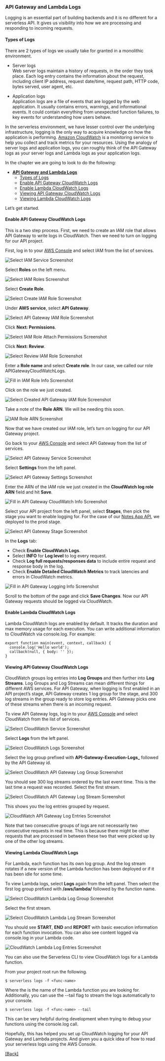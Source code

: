 ### **API Gateway and Lambda Logs**
Logging is an essential part of building backends and it is no different for a serverless API. It gives us visibility into how we are processing and responding to incoming requests.

#### Types of Logs
There are 2 types of logs we usually take for granted in a monolithic environment.

* Server logs  
  Web server logs maintain a history of requests, in the order they took place. Each log entry contains the information about the request, including client IP address, request date/time, request path, HTTP code, bytes served, user agent, etc.

* Application logs  
  Application logs are a file of events that are logged by the web application. It usually contains errors, warnings, and informational events. It could contain everything from unexpected function failures, to key events for understanding how users behave.

In the serverless environment, we have lesser control over the underlying infrastructure, logging is the only way to acquire knowledge on how the application is performing. [Amazon CloudWatch](https://aws.amazon.com/cloudwatch/) is a monitoring service to help you collect and track metrics for your resources. Using the analogy of server logs and application logs, you can roughly think of the API Gateway logs as your server logs and Lambda logs as your application logs.

In the chapter we are going to look to do the following:

- [**API Gateway and Lambda Logs**](#api-gateway-and-lambda-logs)
  - [Types of Logs](#types-of-logs)
  - [Enable API Gateway CloudWatch Logs](#enable-api-gateway-cloudwatch-logs)
  - [Enable Lambda CloudWatch Logs](#enable-lambda-cloudwatch-logs)
  - [Viewing API Gateway CloudWatch Logs](#viewing-api-gateway-cloudwatch-logs)
  - [Viewing Lambda CloudWatch Logs](#viewing-lambda-cloudwatch-logs)

Let’s get started.

<a name="enable-api-gateway-cloudwatch-logs"></a>
#### Enable API Gateway CloudWatch Logs
This is a two step process. First, we need to create an IAM role that allows API Gateway to write logs in CloudWatch. Then we need to turn on logging for our API project.

First, log in to your [AWS Console](https://console.aws.amazon.com/) and select IAM from the list of services.

![Select IAM Service Screenshot](https://d33wubrfki0l68.cloudfront.net/07bc0503a7d837f6f3c284b498d225b58dac783f/aa9a2/assets/logging/select-iam-service.png)

Select **Roles** on the left menu.

![Select IAM Roles Screenshot](https://d33wubrfki0l68.cloudfront.net/fbc6e501d1350a7177a00cf593d0749d14c6e326/b3770/assets/logging/select-iam-roles.png)

Select **Create Role**.

![Select Create IAM Role Screenshot](https://d33wubrfki0l68.cloudfront.net/8857bba78f8b2c909a80d8989788fc254d433c3f/267bd/assets/logging/select-create-iam-role.png)

Under **AWS service**, select **API Gateway**.

![Select API Gateway IAM Role Screenshot](https://d33wubrfki0l68.cloudfront.net/6f777a1046a80b7b200b64b1e971330191e7f3fe/49e68/assets/logging/select-api-gateway-iam-role.png)

Click **Next: Permissions**.

![Select IAM Role Attach Permissions Screenshot](https://d33wubrfki0l68.cloudfront.net/f29c9b06f7b09832dd25f788fac7cebcfc94a866/164f3/assets/logging/select-iam-role-attach-permissions.png)

Click **Next: Review**.

![Select Review IAM Role Screenshot](https://d33wubrfki0l68.cloudfront.net/ebbba71519556778ac91a19fcc0c40421084c7d8/a8471/assets/logging/select-review-iam-role.png)

Enter a **Role name** and select **Create role**. In our case, we called our role APIGatewayCloudWatchLogs.

![Fill in IAM Role Info Screenshot](https://d33wubrfki0l68.cloudfront.net/d7cee9dcd3dc60673426940c059c9f1fe1ff6698/a7390/assets/logging/fill-in-iam-role-info.png)

Click on the role we just created.

![Select Created API Gateway IAM Role Screenshot](https://d33wubrfki0l68.cloudfront.net/8c66c2eeacb2a0e946276671988746a0f1ad23e8/66076/assets/logging/select-created-api-gateway-iam-role.png)

Take a note of the **Role ARN**. We will be needing this soon.

![IAM Role ARN Screenshot](https://d33wubrfki0l68.cloudfront.net/f308acfc467e0e31b2543785e62ee37170289bb9/1d8c5/assets/logging/iam-role-arn.png)

Now that we have created our IAM role, let’s turn on logging for our API Gateway project.

Go back to your [AWS Console](https://console.aws.amazon.com/) and select API Gateway from the list of services.

![Select API Gateway Service Screenshot](https://d33wubrfki0l68.cloudfront.net/43d4ff3647df55040a6b5e34df09aa3bdd45a059/9bc20/assets/logging/select-api-gateway-service.png)

Select **Settings** from the left panel.

![Select API Gateway Settings Screenshot](https://d33wubrfki0l68.cloudfront.net/e6fc71499ce75b914437ee6cba01b236c32569c8/2bc8b/assets/logging/select-api-gateway-settings.png)

Enter the ARN of the IAM role we just created in the **CloudWatch log role ARN** field and hit **Save**.

![Fill in API Gateway CloudWatch Info Screenshot](https://d33wubrfki0l68.cloudfront.net/e6fc71499ce75b914437ee6cba01b236c32569c8/2bc8b/assets/logging/select-api-gateway-settings.png)

Select your API project from the left panel, select **Stages**, then pick the stage you want to enable logging for. For the case of our [Notes App API](https://github.com/AnomalyInnovations/serverless-stack-demo-api), we deployed to the prod stage.

![Select API Gateway Stage Screenshot](https://d33wubrfki0l68.cloudfront.net/53d1bb6c9e74b004b5649e277f6de98ce6359711/a5705/assets/logging/select-api-gateway-stage.png)

In the **Logs** tab:

* Check **Enable CloudWatch Logs**.
* Select **INFO** for **Log level** to log every request.
* Check **Log full requests/responses data** to include entire request and response body in the log.
* Check **Enable Detailed CloudWatch Metrics** to track latencies and errors in CloudWatch metrics.

![Fill in API Gateway Logging Info Screenshot](https://d33wubrfki0l68.cloudfront.net/dc97716952073a07ec44dcb9cd7f7745d50279f3/12709/assets/logging/fill-in-api-gateway-logging-info.png)

Scroll to the bottom of the page and click **Save Changes**. Now our API Gateway requests should be logged via CloudWatch.

<a name="enable-lambda-cloudwatch-logs"></a>
#### Enable Lambda CloudWatch Logs
Lambda CloudWatch logs are enabled by default. It tracks the duration and max memory usage for each execution. You can write additional information to CloudWatch via console.log. For example:

```
export function main(event, context, callback) {
  console.log('Hello world');
  callback(null, { body: '' });
}
```

<a name="viewing-api-gateway-cloudwatch-logs"></a>
#### Viewing API Gateway CloudWatch Logs
CloudWatch groups log entries into **Log Groups** and then further into **Log Streams**. Log Groups and Log Streams can mean different things for different AWS services. For API Gateway, when logging is first enabled in an API project’s stage, API Gateway creates 1 log group for the stage, and 300 log streams in the group ready to store log entries. API Gateway picks one of these streams when there is an incoming request.

To view API Gateway logs, log in to your [AWS Console](https://console.aws.amazon.com/) and select CloudWatch from the list of services.

![Select CloudWatch Service Screenshot](https://d33wubrfki0l68.cloudfront.net/eff00ffdc2b2680ebeeac8c09db64c1db8431d29/e69b0/assets/logging/select-cloudwatch-service.png)

Select **Logs** from the left panel.

![Select CloudWatch Logs Screenshot](https://d33wubrfki0l68.cloudfront.net/93be646196ce32a9e020f95e53a2a5d62c4a4df9/bfcbc/assets/logging/select-cloudwatch-logs.png)

Select the log group prefixed with **API-Gateway-Execution-Logs_** followed by the API Gateway id.

![Select CloudWatch API Gateway Log Group Screenshot](https://d33wubrfki0l68.cloudfront.net/8d0374141cef8e64b57ef4380a9bbc70c4bfcf35/1cc29/assets/logging/select-cloudwatch-api-gateway-log-group.png)

You should see 300 log streams ordered by the last event time. This is the last time a request was recorded. Select the first stream.

![Select CloudWatch API Gateway Log Stream Screenshot](https://d33wubrfki0l68.cloudfront.net/94795fb484a734fd43be762ce15ec2ad432dd55e/0f37a/assets/logging/select-cloudwatch-api-gateway-log-stream.png)

This shows you the log entries grouped by request.

![CloudWatch API Gateway Log Entries Screenshot](https://d33wubrfki0l68.cloudfront.net/22d1a2381b583cf7601b0f198394b2a3c359f7b1/f2bc0/assets/logging/cloudwatch-api-gateway-log-entries.png)

Note that two consecutive groups of logs are not necessarily two consecutive requests in real time. This is because there might be other requests that are processed in between these two that were picked up by one of the other log streams.

<a name="viewing-lambda-cloudwatch-logs"></a>
#### Viewing Lambda CloudWatch Logs
For Lambda, each function has its own log group. And the log stream rotates if a new version of the Lambda function has been deployed or if it has been idle for some time.

To view Lambda logs, select **Logs** again from the left panel. Then select the first log group prefixed with **/aws/lambda/** followed by the function name.

![Select CloudWatch Lambda Log Group Screenshot](https://d33wubrfki0l68.cloudfront.net/0d92c08e7af5af00a0878761decd0d2dac110b20/42ec5/assets/logging/select-cloudwatch-lambda-log-group.png)

Select the first stream.

![Select CloudWatch Lambda Log Stream Screenshot](https://d33wubrfki0l68.cloudfront.net/552059b0a8dff49c0c43228bdee3c26f3494863c/737f4/assets/logging/select-cloudwatch-lambda-log-stream.png)

You should see **START**, **END** and **REPORT** with basic execution information for each function invocation. You can also see content logged via console.log in your Lambda code.

![CloudWatch Lambda Log Entries Screenshot](https://d33wubrfki0l68.cloudfront.net/f059bbc3bc549c2af8c8495910b5bab7f49890f3/7efd2/assets/logging/cloudwatch-lambda-log-entries.png)

You can also use the Serverless CLI to view CloudWatch logs for a Lambda function.

From your project root run the following.

```
$ serverless logs -f <func-name>
```

Where the <func-name> is the name of the Lambda function you are looking for. Additionally, you can use the --tail flag to stream the logs automatically to your console.

```
$ serverless logs -f <func-name> --tail
```

This can be very helpful during development when trying to debug your functions using the console.log call.

Hopefully, this has helped you set up CloudWatch logging for your API Gateway and Lambda projects. And given you a quick idea of how to read your serverless logs using the AWS Console.


[[Back]](https://github.com/eksant/serverless-react-aws)
